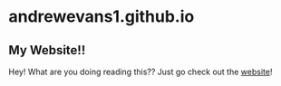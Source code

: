 # andrewevans1.github.io
## My Website!!

Hey! What are you doing reading this?? Just go check out the [website](andrewevans1.github.io)!
